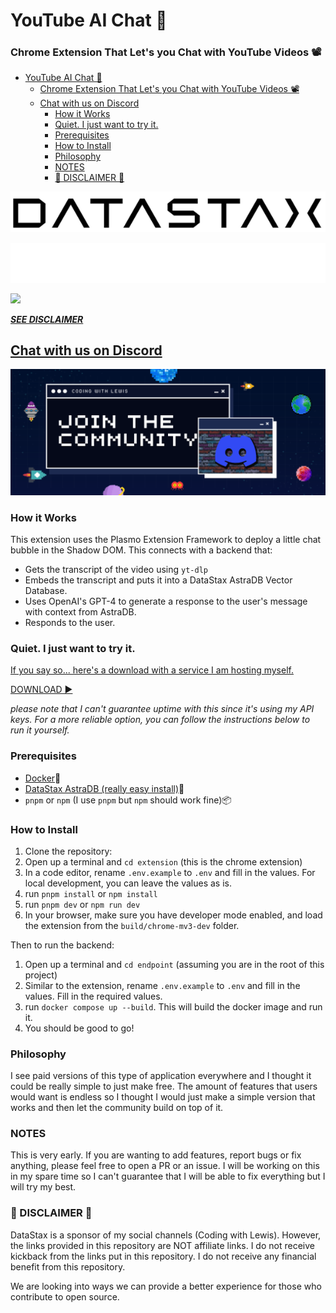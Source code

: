 # YouTube AI Chat 🤖

### Chrome Extension That Let's you Chat with YouTube Videos 📽️

- [YouTube AI Chat 🤖](#youtube-ai-chat-)
  - [Chrome Extension That Let's you Chat with YouTube Videos 📽️](#chrome-extension-that-lets-you-chat-with-youtube-videos-️)
  - [Chat with us on Discord](#chat-with-us-on-discord)
    - [How it Works](#how-it-works)
    - [Quiet. I just want to try it.](#quiet-i-just-want-to-try-it)
    - [Prerequisites](#prerequisites)
    - [How to Install](#how-to-install)
    - [Philosophy](#philosophy)
    - [NOTES](#notes)
    - [🚨 DISCLAIMER 🚨](#-disclaimer-)

[![](assets/datastaxlogo.png#gh-light-mode-only)](https://www.datastax.com/lp/astra-registration?utm_medium=youtube_video&utm_source=datastax&utm_campaign=yt_influencers&utm_content=vector_search_lewis_menelaws)

[![](assets/datastaxlogolight.png#gh-dark-mode-only)](https://www.datastax.com/lp/astra-registration?utm_medium=youtube_video&utm_source=datastax&utm_campaign=yt_influencers&utm_content=vector_search_lewis_menelaws)

![](assets/demo.gif)

[**_SEE DISCLAIMER_**](#disclaimer)

## [Chat with us on Discord](https://dsc.gg/lewismenelaws)

[![](assets/discordbanner.png)](https://dsc.gg/lewismenelaws)

### How it Works

This extension uses the Plasmo Extension Framework to deploy a little chat bubble in the Shadow DOM. This connects with a backend that:

- Gets the transcript of the video using `yt-dlp`
- Embeds the transcript and puts it into a DataStax AstraDB Vector Database.
- Uses OpenAI's GPT-4 to generate a response to the user's message with context from AstraDB.
- Responds to the user.

### Quiet. I just want to try it.

[If you say so... here's a download with a service I am hosting myself.](https://chromewebstore.google.com/u/1/detail/youtubeaichat/pffkcbmbpncfkebklnbidgimnhgjkijg?hl=en-GB)

[DOWNLOAD ▶️](https://chromewebstore.google.com/u/1/detail/youtubeaichat/pffkcbmbpncfkebklnbidgimnhgjkijg?hl=en-GB)

_please note that I can't guarantee uptime with this since it's using my API keys. For a more reliable option, you can follow the instructions below to run it yourself._

### Prerequisites

- [Docker](https://docs.docker.com/get-docker/)🐳
- [DataStax AstraDB (really easy install)](https://www.datastax.com/lp/astra-registration?utm_medium=youtube_video&utm_source=datastax&utm_campaign=yt_influencers&utm_content=vector_search_lewis_menelaws)🚀
- `pnpm` or `npm` (I use `pnpm` but `npm` should work fine)📦

### How to Install

1. Clone the repository:
2. Open up a terminal and `cd extension` (this is the chrome extension)
3. In a code editor, rename `.env.example` to `.env` and fill in the values. For local development, you can leave the values as is.
4. run `pnpm install` or `npm install`
5. run `pnpm dev` or `npm run dev`
6. In your browser, make sure you have developer mode enabled, and load the extension from the `build/chrome-mv3-dev` folder.

Then to run the backend:

1. Open up a terminal and `cd endpoint` (assuming you are in the root of this project)
2. Similar to the extension, rename `.env.example` to `.env` and fill in the values. Fill in the required values.
3. run `docker compose up --build`. This will build the docker image and run it.
4. You should be good to go!

### Philosophy

I see paid versions of this type of application everywhere and I thought it could be really simple to just make free. The amount of features that users would want is endless so I thought I would just make a simple version that works and then let the community build on top of it.

### NOTES

This is very early. If you are wanting to add features, report bugs or fix anything, please feel free to open a PR or an issue. I will be working on this in my spare time so I can't guarantee that I will be able to fix everything but I will try my best.

### 🚨 DISCLAIMER 🚨

DataStax is a sponsor of my social channels (Coding with Lewis). However, the links provided in this repository are NOT affiliate links. I do not receive kickback from the links put in this repository. I do not receive any financial benefit from this repository.

We are looking into ways we can provide a better experience for those who contribute to open source.
